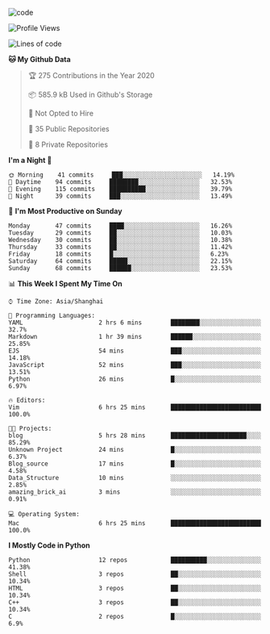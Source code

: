
<!--
**liuyaanng/liuyaanng** is a ✨ _special_ ✨ repository because its `README.md` (this file) appears on your GitHub profile.

Here are some ideas to get you started:

- 🔭 I’m currently working on ...
- 🌱 I’m currently learning ...
- 👯 I’m looking to collaborate on ...
- 🤔 I’m looking for help with ...
- 💬 Ask me about ...
- 📫 How to reach me: ...
- 😄 Pronouns: ...
- ⚡ Fun fact: ...
-->


![code](https://cdn.jsdelivr.net/gh/liuyaanng/liuyaanng@1.0/code.gif) 

<!--START_SECTION:waka-->
![Profile Views](http://img.shields.io/badge/Profile%20Views-3-blue)

![Lines of code](https://img.shields.io/badge/From%20Hello%20World%20I%27ve%20Written-1.4%20million%20lines%20of%20code-blue)

**🐱 My Github Data** 

> 🏆 275 Contributions in the Year 2020
 > 
> 📦 585.9 kB Used in Github's Storage 
 > 
> 🚫 Not Opted to Hire
 > 
> 📜 35 Public Repositories 
 > 
> 🔑 8 Private Repositories  

**I'm a Night 🦉** 

```text
🌞 Morning    41 commits     ███░░░░░░░░░░░░░░░░░░░░░░   14.19% 
🌆 Daytime    94 commits     ████████░░░░░░░░░░░░░░░░░   32.53% 
🌃 Evening    115 commits    ██████████░░░░░░░░░░░░░░░   39.79% 
🌙 Night      39 commits     ███░░░░░░░░░░░░░░░░░░░░░░   13.49%

```
📅 **I'm Most Productive on Sunday** 

```text
Monday       47 commits     ████░░░░░░░░░░░░░░░░░░░░░   16.26% 
Tuesday      29 commits     ██░░░░░░░░░░░░░░░░░░░░░░░   10.03% 
Wednesday    30 commits     ██░░░░░░░░░░░░░░░░░░░░░░░   10.38% 
Thursday     33 commits     ██░░░░░░░░░░░░░░░░░░░░░░░   11.42% 
Friday       18 commits     █░░░░░░░░░░░░░░░░░░░░░░░░   6.23% 
Saturday     64 commits     █████░░░░░░░░░░░░░░░░░░░░   22.15% 
Sunday       68 commits     ██████░░░░░░░░░░░░░░░░░░░   23.53%

```


📊 **This Week I Spent My Time On** 

```text
⌚︎ Time Zone: Asia/Shanghai

💬 Programming Languages: 
YAML                     2 hrs 6 mins        ████████░░░░░░░░░░░░░░░░░   32.7% 
Markdown                 1 hr 39 mins        ██████░░░░░░░░░░░░░░░░░░░   25.85% 
EJS                      54 mins             ███░░░░░░░░░░░░░░░░░░░░░░   14.18% 
JavaScript               52 mins             ███░░░░░░░░░░░░░░░░░░░░░░   13.51% 
Python                   26 mins             █░░░░░░░░░░░░░░░░░░░░░░░░   6.97%

🔥 Editors: 
Vim                      6 hrs 25 mins       █████████████████████████   100.0%

🐱‍💻 Projects: 
blog                     5 hrs 28 mins       █████████████████████░░░░   85.29% 
Unknown Project          24 mins             █░░░░░░░░░░░░░░░░░░░░░░░░   6.37% 
Blog_source              17 mins             █░░░░░░░░░░░░░░░░░░░░░░░░   4.58% 
Data_Structure           10 mins             ░░░░░░░░░░░░░░░░░░░░░░░░░   2.85% 
amazing_brick_ai         3 mins              ░░░░░░░░░░░░░░░░░░░░░░░░░   0.91%

💻 Operating System: 
Mac                      6 hrs 25 mins       █████████████████████████   100.0%

```

**I Mostly Code in Python** 

```text
Python                   12 repos            ██████████░░░░░░░░░░░░░░░   41.38% 
Shell                    3 repos             ██░░░░░░░░░░░░░░░░░░░░░░░   10.34% 
HTML                     3 repos             ██░░░░░░░░░░░░░░░░░░░░░░░   10.34% 
C++                      3 repos             ██░░░░░░░░░░░░░░░░░░░░░░░   10.34% 
C                        2 repos             █░░░░░░░░░░░░░░░░░░░░░░░░   6.9%

```



<!--END_SECTION:waka-->
